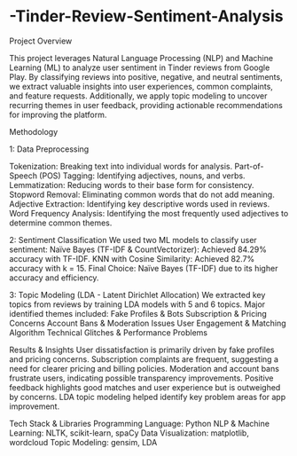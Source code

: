 # -Tinder-Review-Sentiment-Analysis

Project Overview

This project leverages Natural Language Processing (NLP) and Machine Learning (ML) to analyze user sentiment in Tinder reviews from Google Play. By classifying reviews into positive, negative, and neutral sentiments, we extract valuable insights into user experiences, common complaints, and feature requests. Additionally, we apply topic modeling to uncover recurring themes in user feedback, providing actionable recommendations for improving the platform.

Methodology

1: Data Preprocessing

Tokenization: Breaking text into individual words for analysis.
Part-of-Speech (POS) Tagging: Identifying adjectives, nouns, and verbs.
Lemmatization: Reducing words to their base form for consistency.
Stopword Removal: Eliminating common words that do not add meaning.
Adjective Extraction: Identifying key descriptive words used in reviews.
Word Frequency Analysis: Identifying the most frequently used adjectives to determine common themes.

2: Sentiment Classification
We used two ML models to classify user sentiment:
Naïve Bayes (TF-IDF & CountVectorizer): Achieved 84.29% accuracy with TF-IDF.
KNN with Cosine Similarity: Achieved 82.7% accuracy with k = 15.
Final Choice: Naïve Bayes (TF-IDF) due to its higher accuracy and efficiency.

3: Topic Modeling (LDA - Latent Dirichlet Allocation)
We extracted key topics from reviews by training LDA models with 5 and 6 topics. Major identified themes included:
Fake Profiles & Bots 
Subscription & Pricing Concerns
Account Bans & Moderation Issues
User Engagement & Matching Algorithm 
Technical Glitches & Performance Problems

Results & Insights
User dissatisfaction is primarily driven by fake profiles and pricing concerns.
Subscription complaints are frequent, suggesting a need for clearer pricing and billing policies.
Moderation and account bans frustrate users, indicating possible transparency improvements.
Positive feedback highlights good matches and user experience but is outweighed by concerns.
LDA topic modeling helped identify key problem areas for app improvement.

Tech Stack & Libraries
Programming Language: Python 
NLP & Machine Learning: NLTK, scikit-learn, spaCy
Data Visualization: matplotlib, wordcloud
Topic Modeling: gensim, LDA
